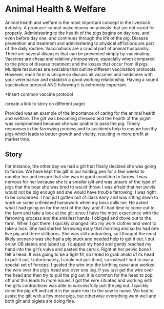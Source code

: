 # Animal Health & Welfare

Animal health and welfare is the most important concept in the livestock industry. A producer cannot make money on animals that are not cared for properly. Administering to the health of the pigs begins on day one, and even before day one, and continues through the life of the pig. Disease prevention and treatment and administering to physical afflictions are part of the daily routine. 
Vaccinations are a crucial part of animal husbandry. There are several diseases that can be prevented simply by vaccinating. Vaccines are cheap and relatively inexpensive, especially when compared to the price of disease treatment and the losses that occur from ill pigs. Multiple resources are available that outline different vaccination protocols. However, each farm is unique so discuss all vaccines and medicines with your veterinarian and establish a good working relationship. Having a sound vaccination protocol AND following it is extremely important.   

*Insert common vaccine protocol

(create a link to story on different page)

Provided was an example of the importance of caring for the animal health and welfare. The gilt was becoming stressed and the health of the piglet was compromised because she was unable to pass the pig. Timely responses in the farrowing process and to accidents help to ensure healthy pigs which leads to better growth and vitality, resulting in more profit at market time.   

## Story

For instance, the other day we had a gilt that finally decided she was going to farrow. We have kept this gilt in our holding pen for a few weeks to monitor her and ensure that she was in good condition to farrow. I was nervous for her because she is a smaller gilt and was unsure of the type of pigs that the boar she was bred to would throw. I was afraid that her pelvis would not be big enough and she would have trouble farrowing. I was right to be concerned. I had just gotten out of class early and was sitting down to work on some unfinished homework when my boss calls me. He asked what I had going on for the rest of the day, and if I had time to come out to the farm and take a look at the gilt since I have the most experience with the farrowing process and the smallest hands. I obliged and drove out to the farm. When I got there, I quickly changed into my work clothes and went to take a look. She had started farrowing early that morning and so far had one live pig and three stillborns. She was still contracting, so I thought the most likely scenario was she had a pig stuck and needed help to get it out. I put on an OB sleeve and lubed up. I cupped my hand and gently reached my hand into the gilt’s vulva and pasted the cervix. Right at her pelvic bone I felt a head. It was going to be a tight fit, so I tried to grab ahold of its head to pull it out. Unfortunately, I could not pull it out, so instead I had to use a special set of forceps. I guided the wire into the birthing canal and worked the wire over the pig’s head and over one leg. If you just get the wire over the head and then try to pull the pig out, it is common for the head to pop off and this leads to more issues. I got the wire situated and working with the gilts contractions was able to successfully pull the pig out. I quickly dried the pig off and set it in the crate next to the sow to nurse. We had to assist the gilt with a few more pigs, but otherwise everything went well and both gilt and piglets are doing fine. 
